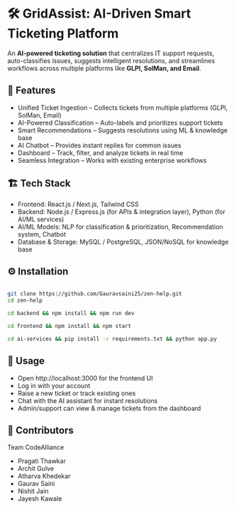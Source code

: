 # 🛠️ GridAssist: AI-Driven Smart Ticketing Platform  

An **AI-powered ticketing solution** that centralizes IT support requests, auto-classifies issues, suggests intelligent resolutions, and streamlines workflows across multiple platforms like **GLPI, SolMan, and Email**.  



## 📌 Features  
- Unified Ticket Ingestion – Collects tickets from multiple platforms (GLPI, SolMan, Email)  
- AI-Powered Classification – Auto-labels and prioritizes support tickets  
- Smart Recommendations – Suggests resolutions using ML & knowledge base  
- AI Chatbot – Provides instant replies for common issues  
- Dashboard – Track, filter, and analyze tickets in real time  
- Seamless Integration – Works with existing enterprise workflows  



## 🏗️ Tech Stack  
- Frontend: React.js / Next.js, Tailwind CSS  
- Backend: Node.js / Express.js (for APIs & integration layer), Python (for AI/ML services)  
- AI/ML Models: NLP for classification & prioritization, Recommendation system, Chatbot  
- Database & Storage: MySQL / PostgreSQL, JSON/NoSQL for knowledge base  



## ⚙️ Installation  
```bash

git clone https://github.com/Gauravsaini25/zen-help.git  
cd zen-help  

cd backend && npm install && npm run dev  

cd frontend && npm install && npm start  

cd ai-services && pip install -r requirements.txt && python app.py

```
## 🚀 Usage

- Open http://localhost:3000 for the frontend UI
- Log in with your account
- Raise a new ticket or track existing ones
- Chat with the AI assistant for instant resolutions
- Admin/support can view & manage tickets from the dashboard

## 👥 Contributors
Team CodeAlliance
- Pragati Thawkar
- Archit Gulve
- Atharva Khedekar
- Gaurav Saini
- Nishit Jain
- Jayesh Kawale

